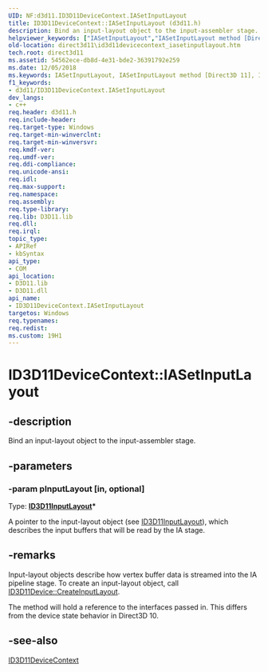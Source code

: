 ```yaml
---
UID: NF:d3d11.ID3D11DeviceContext.IASetInputLayout
title: ID3D11DeviceContext::IASetInputLayout (d3d11.h)
description: Bind an input-layout object to the input-assembler stage.helpviewer_keywords: ["IASetInputLayout","IASetInputLayout method [Direct3D 11]","IASetInputLayout method [Direct3D 11]","ID3D11DeviceContext interface","ID3D11DeviceContext interface [Direct3D 11]","IASetInputLayout method","ID3D11DeviceContext.IASetInputLayout","ID3D11DeviceContext::IASetInputLayout","d3d11/ID3D11DeviceContext::IASetInputLayout","direct3d11.id3d11devicecontext_iasetinputlayout","f3e6f365-7707-18d4-cb39-e78b1f31d4c8"]
old-location: direct3d11\id3d11devicecontext_iasetinputlayout.htm
tech.root: direct3d11
ms.assetid: 54562ece-db8d-4e31-bde2-36391792e259
ms.date: 12/05/2018
ms.keywords: IASetInputLayout, IASetInputLayout method [Direct3D 11], IASetInputLayout method [Direct3D 11],ID3D11DeviceContext interface, ID3D11DeviceContext interface [Direct3D 11],IASetInputLayout method, ID3D11DeviceContext.IASetInputLayout, ID3D11DeviceContext::IASetInputLayout, d3d11/ID3D11DeviceContext::IASetInputLayout, direct3d11.id3d11devicecontext_iasetinputlayout, f3e6f365-7707-18d4-cb39-e78b1f31d4c8
f1_keywords:
- d3d11/ID3D11DeviceContext.IASetInputLayout
dev_langs:
- c++
req.header: d3d11.h
req.include-header: 
req.target-type: Windows
req.target-min-winverclnt: 
req.target-min-winversvr: 
req.kmdf-ver: 
req.umdf-ver: 
req.ddi-compliance: 
req.unicode-ansi: 
req.idl: 
req.max-support: 
req.namespace: 
req.assembly: 
req.type-library: 
req.lib: D3D11.lib
req.dll: 
req.irql: 
topic_type:
- APIRef
- kbSyntax
api_type:
- COM
api_location:
- D3D11.lib
- D3D11.dll
api_name:
- ID3D11DeviceContext.IASetInputLayout
targetos: Windows
req.typenames: 
req.redist: 
ms.custom: 19H1
---
```


# ID3D11DeviceContext::IASetInputLayout


## -description


Bind an input-layout object to the input-assembler stage.


## -parameters




### -param pInputLayout [in, optional]

Type: <b><a href="https://docs.microsoft.com/windows/desktop/api/d3d11/nn-d3d11-id3d11inputlayout">ID3D11InputLayout</a>*</b>

A pointer to the input-layout object (see <a href="https://docs.microsoft.com/windows/desktop/api/d3d11/nn-d3d11-id3d11inputlayout">ID3D11InputLayout</a>), which describes the input buffers that will be read by the IA stage.


## -remarks



Input-layout objects describe how vertex buffer data is streamed into the IA pipeline stage. To create an input-layout object, call <a href="https://docs.microsoft.com/windows/desktop/api/d3d11/nf-d3d11-id3d11device-createinputlayout">ID3D11Device::CreateInputLayout</a>.

The method will hold a reference to the interfaces passed in.
      This differs from the device state behavior in Direct3D 10.




## -see-also




<a href="https://docs.microsoft.com/windows/desktop/api/d3d11/nn-d3d11-id3d11devicecontext">ID3D11DeviceContext</a>
 

 


